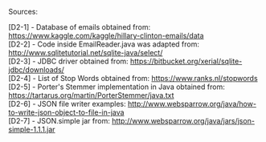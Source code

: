Sources:

[D2-1] - Database of emails obtained from: https://www.kaggle.com/kaggle/hillary-clinton-emails/data \
[D2-2] - Code inside EmailReader.java was adapted from: http://www.sqlitetutorial.net/sqlite-java/select/ \
[D2-3] - JDBC driver obtained from: https://bitbucket.org/xerial/sqlite-jdbc/downloads/ \
[D2-4] - List of Stop Words obtained from: https://www.ranks.nl/stopwords \
[D2-5] - Porter's Stemmer implementation in Java obtained from: https://tartarus.org/martin/PorterStemmer/java.txt \
[D2-6] - JSON file writer examples: http://www.websparrow.org/java/how-to-write-json-object-to-file-in-java \
[D2-7] - JSON.simple jar from: http://www.websparrow.org/java/jars/json-simple-1.1.1.jar
